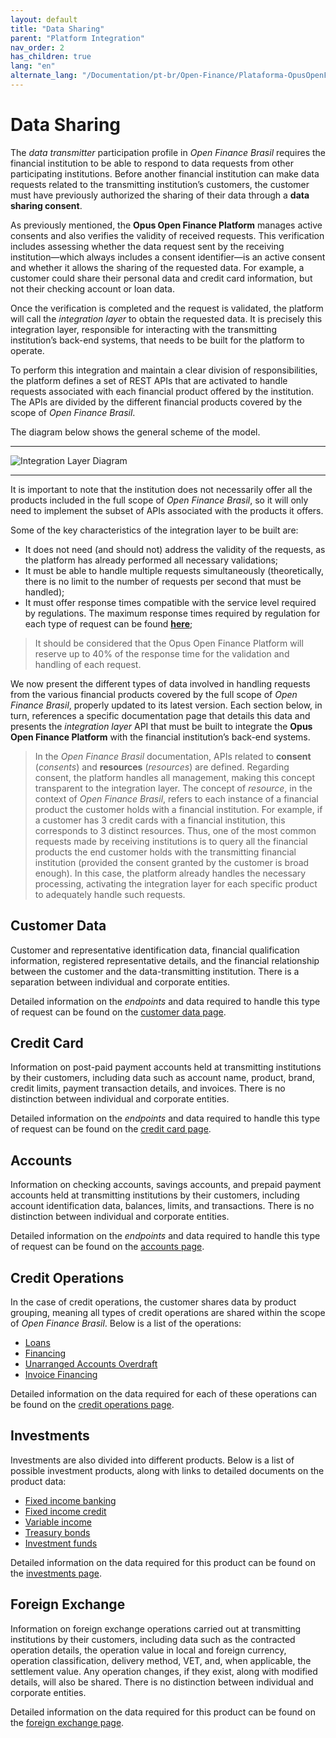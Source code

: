 ```yaml
---
layout: default
title: "Data Sharing"
parent: "Platform Integration"
nav_order: 2
has_children: true
lang: "en"
alternate_lang: "/Documentation/pt-br/Open-Finance/Plataforma-OpusOpenFinance/Integração/CamadaIntegração/"
---
```


# Data Sharing

The *data transmitter* participation profile in *Open Finance Brasil* requires the financial institution to be able to respond to data requests from other participating institutions. Before another financial institution can make data requests related to the transmitting institution’s customers, the customer must have previously authorized the sharing of their data through a **data sharing consent**.

As previously mentioned, the **Opus Open Finance Platform** manages active consents and also verifies the validity of received requests. This verification includes assessing whether the data request sent by the receiving institution—which always includes a consent identifier—is an active consent and whether it allows the sharing of the requested data. For example, a customer could share their personal data and credit card information, but not their checking account or loan data.

Once the verification is completed and the request is validated, the platform will call the *integration layer* to obtain the requested data. It is precisely this integration layer, responsible for interacting with the transmitting institution’s back-end systems, that needs to be built for the platform to operate.

To perform this integration and maintain a clear division of responsibilities, the platform defines a set of REST APIs that are activated to handle requests associated with each financial product offered by the institution. The APIs are divided by the different financial products covered by the scope of *Open Finance Brasil*.

The diagram below shows the general scheme of the model.

---

![Integration Layer Diagram][Imagem da Camada de Integração]

---

It is important to note that the institution does not necessarily offer all the products included in the full scope of *Open Finance Brasil*, so it will only need to implement the subset of APIs associated with the products it offers.

Some of the key characteristics of the integration layer to be built are:

- It does not need (and should not) address the validity of the requests, as the platform has already performed all necessary validations;
- It must be able to handle multiple requests simultaneously (theoretically, there is no limit to the number of requests per second that must be handled);
- It must offer response times compatible with the service level required by regulations. The maximum response times required by regulation for each type of request can be found [**here**][Tempos de Resposta];

> It should be considered that the Opus Open Finance Platform will reserve up to 40% of the response time for the validation and handling of each request.

We now present the different types of data involved in handling requests from the various financial products covered by the full scope of *Open Finance Brasil*, properly updated to its latest version. Each section below, in turn, references a specific documentation page that details this data and presents the *integration layer* API that must be built to integrate the **Opus Open Finance Platform** with the financial institution’s back-end systems.

> In the *Open Finance Brasil* documentation, APIs related to **consent** (*consents*) and **resources** (*resources*) are defined. Regarding consent, the platform handles all management, making this concept transparent to the integration layer. The concept of *resource*, in the context of *Open Finance Brasil*, refers to each instance of a financial product the customer holds with a financial institution. For example, if a customer has 3 credit cards with a financial institution, this corresponds to 3 distinct resources.
> Thus, one of the most common requests made by receiving institutions is to query all the financial products the end customer holds with the transmitting financial institution (provided the consent granted by the customer is broad enough). In this case, the platform already handles the necessary processing, activating the integration layer for each specific product to adequately handle such requests.

## Customer Data

Customer and representative identification data, financial qualification information, registered representative details, and the financial relationship between the customer and the data-transmitting institution.
There is a separation between individual and corporate entities.

Detailed information on the *endpoints* and data required to handle this type of request can be found on the [customer data page][Dados-Cadastrais].

## Credit Card

Information on post-paid payment accounts held at transmitting institutions by their customers, including data such as account name, product, brand, credit limits, payment transaction details, and invoices. There is no distinction between individual and corporate entities.

Detailed information on the *endpoints* and data required to handle this type of request can be found on the [credit card page][Cartão-crédito].

## Accounts

Information on checking accounts, savings accounts, and prepaid payment accounts held at transmitting institutions by their customers, including account identification data, balances, limits, and transactions. There is no distinction between individual and corporate entities.

Detailed information on the *endpoints* and data required to handle this type of request can be found on the [accounts page][Contas].

## Credit Operations

In the case of credit operations, the customer shares data by product grouping, meaning all types of credit operations are shared within the scope of *Open Finance Brasil*. Below is a list of the operations:

- [Loans][Empréstimo]
- [Financing][Financiamento]
- [Unarranged Accounts Overdraft][Adiantamento]
- [Invoice Financing][Direitos-Creditórios]

Detailed information on the data required for each of these operations can be found on the [credit operations page][Crédito].

## Investments

Investments are also divided into different products. Below is a list of possible investment products, along with links to detailed documents on the product data:

- [Fixed income banking](./dados-investimentos/dados-renda-fixa-bancaria.html)
- [Fixed income credit](./dados-investimentos/dados-renda-fixa-credito.html)
- [Variable income](./dados-investimentos/dados-renda-variavel.html)
- [Treasury bonds](./dados-investimentos/dados-tesouro.html)
- [Investment funds](./dados-investimentos/dados-fundos.html)

Detailed information on the data required for this product can be found on the [investments page](./OOF-Investimento.html).

## Foreign Exchange

Information on foreign exchange operations carried out at transmitting institutions by their customers, including data such as the contracted operation details, the operation value in local and foreign currency, operation classification, delivery method, VET, and, when applicable, the settlement value. Any operation changes, if they exist, along with modified details, will also be shared. There is no distinction between individual and corporate entities.

Detailed information on the data required for this product can be found on the [foreign exchange page][Câmbio].

<!-- **gambia**: [API-Commons](../../../../swagger-ui/index.html?api=Opus-Commons) -->

<!-- Links used on this page -->

[Imagem da Camada de Integração]: ./images/CamadaIntegração.png
[Tempos de Resposta]: https://openfinancebrasil.atlassian.net/wiki/spaces/OF/pages/17957025/Refer+ncia
<!-- [Guia APIs]: https://openfinancebrasil.atlassian.net/wiki/pages/viewpageattachments.action?pageId=17378841&preview=%2F17378841%2F17378864%2F%5B23-06%5DGuia_GT_Implementa%C3%A7%C3%A3oAPIs.pdf -->
[Dados-Cadastrais]: ../apis/Dados-Cadastrais.html
[Cartão-crédito]: ../apis/Cartão-de-Credito.html
[Contas]: ../apis/Contas.html
[Crédito]: ./OOF-Crédito.html
[Câmbio]: ../apis/Câmbio.html
[Empréstimo]: ../apis/Empréstimo.html
[Financiamento]: ../apis/Financiamento.html
[Adiantamento]: ../apis/Adiantamento.html
[Direitos-Creditórios]: ../apis/DireitosCreditórios.html

